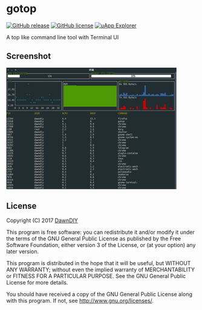 # gotop

[![GitHub release](https://img.shields.io/github/release/dawndiy/gotop.svg?maxAge=2592000)](https://github.com/dawndiy/gotop/releases/latest)
[![GitHub license](https://img.shields.io/github/license/dawndiy/gotop.svg)](https://raw.githubusercontent.com/dawndiy/gotop/master/LICENSE)
[![uApp Explorer](https://img.shields.io/badge/uAppExplorer-Gotop-E95420.svg)](https://uappexplorer.com/snap/ubuntu/gotop)

A top like command line tool with Terminal UI

## Screenshot
<img src="screenshots/gotop.png" width="450">

## License

Copyright (C) 2017  [DawnDIY](mailto:dawndiy.dev@gmail.com)

This program is free software: you can redistribute it and/or modify
it under the terms of the GNU General Public License as published by
the Free Software Foundation, either version 3 of the License, or
(at your option) any later version.

This program is distributed in the hope that it will be useful,
but WITHOUT ANY WARRANTY; without even the implied warranty of
MERCHANTABILITY or FITNESS FOR A PARTICULAR PURPOSE.  See the
GNU General Public License for more details.

You should have received a copy of the GNU General Public License
along with this program.  If not, see <http://www.gnu.org/licenses/>.
